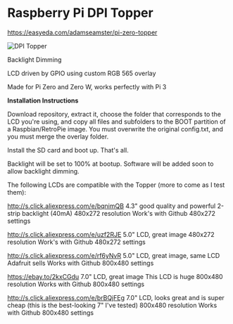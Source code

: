 # Raspberry Pi DPI Topper

https://easyeda.com/adamseamster/pi-zero-topper

![DPI Topper](https://othermod.com/wp-content/uploads/LCD-Topper-Top-1.png)

Backlight Dimming

LCD driven by GPIO using custom RGB 565 overlay

Made for Pi Zero and Zero W, works perfectly with Pi 3

**Installation Instructions**

Download repository, extract it, choose the folder that corresponds to the LCD you're using, and copy all files and subfolders to the BOOT partition of a Raspbian/RetroPie image. You must overwrite the original config.txt, and you must merge the overlay folder.

Install the SD card and boot up. That's all.

Backlight will be set to 100% at bootup. Software will be added soon to allow backlight dimming.

The following LCDs are compatible with the Topper (more to come as I test them):

http://s.click.aliexpress.com/e/bqnimQB
4.3" good quality and powerful 2-strip backlight (40mA)
480x272 resolution
Work's with Github 480x272 settings

http://s.click.aliexpress.com/e/uzf2RJE
5.0" LCD, great image
480x272 resolution
Work's with Github 480x272 settings

http://s.click.aliexpress.com/e/rf6yNvR
5.0" LCD, great image, same LCD Adafruit sells
Works with Github 800x480 settings

https://ebay.to/2kxCGdu
7.0" LCD, great image
This LCD is huge
800x480 resolution
Works with Github 800x480 settings

http://s.click.aliexpress.com/e/brBQjFEg
7.0" LCD, looks great and is super cheap (this is the best-looking 7" I've tested)
800x480 resolution
Works with Github 800x480 settings
